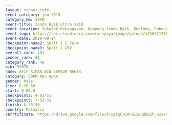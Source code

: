 ```yaml
---
layout: runner-info 
event_category: jbu-2019 
category_km: 50KM 
event-title: Janda Baik Ultra 2019
event-location: Sekolah Kebangsaan, Kampung Janda Baik, Bentong, Pahang, Malaysia 
event-logo: https://res.cloudinary.com/raceyaya/image/upload/v1569217009/logo/janda-baik_vch1pc.jpg 
event-date: 2019-09-14 
checkpoint-name2: Split 1 E Farm 
checkpoint-name3: Split 2 ATV 
overall_rank: 101
gender_rank: 81
category_rank: 48
bib: 51070
name: AFIF AIMAN BIN SAMSOR NAHAR
category: 50KM Men Open
gender: Male
time: 8-28-56
start: 0-00.0
checkpoint2: 4-03-51
checkpoint3: 7-53-31
finish: 8-28-56
country: Malaysia
cerrtificate: https://drive.google.com/file/d/1gaqC7DUF9110RBkB2h_H2IxVhn4m6O_E/view?usp=sharing
---
```

